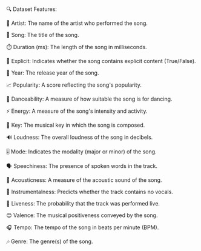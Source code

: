 🔍 Dataset Features:

🎤 Artist: The name of the artist who performed the song.

🎵 Song: The title of the song.

⏱️ Duration (ms): The length of the song in milliseconds.

🔞 Explicit: Indicates whether the song contains explicit content (True/False).

📅 Year: The release year of the song.

📈 Popularity: A score reflecting the song's popularity.

🕺 Danceability: A measure of how suitable the song is for dancing.

⚡ Energy: A measure of the song's intensity and activity.

🎼 Key: The musical key in which the song is composed.

🔊 Loudness: The overall loudness of the song in decibels.

🎚️ Mode: Indicates the modality (major or minor) of the song.

🗣️ Speechiness: The presence of spoken words in the track.

🎸 Acousticness: A measure of the acoustic sound of the song.

🎹 Instrumentalness: Predicts whether the track contains no vocals.

🎤 Liveness: The probability that the track was performed live.

😊 Valence: The musical positiveness conveyed by the song.

🎧 Tempo: The tempo of the song in beats per minute (BPM).

🎶 Genre: The genre(s) of the song.

